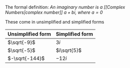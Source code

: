 The formal definition: _An imaginary number is a [[Complex Numbers|complex number]] $a+bi$, where $a=0$_

These come in unsimplified and simplified forms

| Unsimplified form | Simplified form |
| ----------------- | --------------- |
| $\sqrt{-9}$       | $3i$            |
| $\sqrt{-5}$       | $i\sqrt{5}$     |
| $-\sqrt{-144}$    | $-12i$          |

